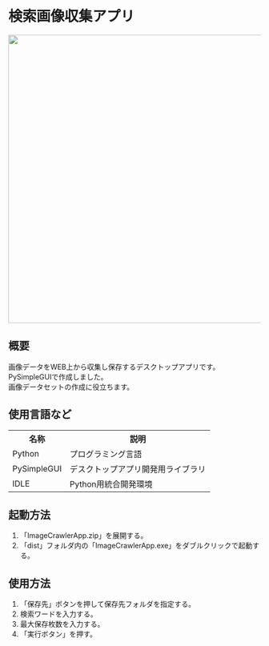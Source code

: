 <h1>検索画像収集アプリ</h1>
<img src="https://user-images.githubusercontent.com/125285302/226239452-c5eb4be6-88a9-4b4f-82da-119173a3b8d3.jpg" width=576px>
<h2>概要</h2>
<p>画像データをWEB上から収集し保存するデスクトップアプリです。PySimpleGUIで作成しました。<br>画像データセットの作成に役立ちます。</p>
<h2>使用言語など</h2>
<table>
  <tr>
    <th>名称</th>
    <th>説明</th>
  </tr>
  <tr>
    <td>Python</td>
    <td>プログラミング言語</td>
  </tr>
  <tr>
    <td>PySimpleGUI</td>
    <td>デスクトップアプリ開発用ライブラリ</td>
  </tr>
  <tr>
    <td>IDLE</td>
    <td>Python用統合開発環境</td>
  </tr>
</table>
<h2>起動方法</h2>
<ol>
  <li>「ImageCrawlerApp.zip」を展開する。</li>
  <li>「dist」フォルダ内の「ImageCrawlerApp.exe」をダブルクリックで起動する。</li>
</ol>
<h2>使用方法</h2>
<ol>
  <li>「保存先」ボタンを押して保存先フォルダを指定する。</ii>
  <li>検索ワードを入力する。</li>
  <li>最大保存枚数を入力する。</li>
  <li>「実行ボタン」を押す。</li>
</ol>

